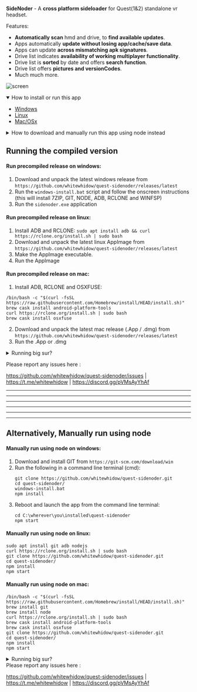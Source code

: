 **SideNoder** - A **cross platform sideloader** for Quest(1&2) standalone vr headset.

Features: 
  

- **Automatically scan** hmd and drive, to **find available updates**.
- Apps automatically **update without losing app/cache/save data**.
- Apps can update **across mismatching apk signatures**.
- Drive list indicates **availability of working multiplayer functionality**.
- Drive list is **sorted** by date and offers **search function**.
- Drive list offers **pictures and versionCodes**.
- Much much more.

![screen](https://github.com/whitewhidow/quest-sidenoder/raw/main/.github/screen.gif)


<!-- TABLE OF CONTENTS 
<details open="open">
  <summary>Table of Contents</summary>
  <ol>
    <li>
      <a href="#about-the-project">About The Project</a>
      <ul>
        <li><a href="#built-with">Built With</a></li>
      </ul>
    </li>
    <li>
      <a href="#getting-started">Getting Started</a>
      <ul>
        <li><a href="#prerequisites">Prerequisites</a></li>
        <li><a href="#installation">Installation</a></li>
      </ul>
    </li>
    <li><a href="#usage">Usage</a></li>
    <li><a href="#roadmap">Roadmap</a></li>
    <li><a href="#contributing">Contributing</a></li>
    <li><a href="#license">License</a></li>
    <li><a href="#contact">Contact</a></li>
    <li><a href="#acknowledgements">Acknowledgements</a></li>
  </ol>
</details>
-->

<!-- TABLE OF CONTENTS -->
<details open="open">
  <summary>How to install or run this app</summary>

  <ul>
    <li><a href="#run-precompiled-release-on-windows">Windows</a></li>
    <li><a href="#run-precompiled-release-on-linux">Linux</a></li>
    <li><a href="#run-precompiled-release-on-mac">Mac/OSx</a></li>
  </ul>

</details>


<details>
  <summary>How to download and manually run this app using node instead</summary>

  <ul>
    <li><a href="#manually-run-using-node-on-windows">Windows</a></li>
    <li><a href="#manually-run-using-node-on-linux">Linux</a></li>
    <li><a href="#manually-run-using-node-on-mac">Mac/OSx</a></li>
  </ul>

</details>


<!--
![screen](.github/screen.gif)
-->



## Running the compiled version

#### Run precompiled release on windows:
1. Download and unpack the latest windows release from `https://github.com/whitewhidow/quest-sidenoder/releases/latest`
2. Run the `windows-install.bat` script and follow the onscreen instructions (this will install 7ZIP, GIT, NODE, ADB, RCLONE and WINFSP) 
3. Run the `sidenoder.exe` application



#### Run precompiled release on linux:
1. Install ADB and RCLONE: `sudo apt install adb && curl https://rclone.org/install.sh | sudo bash`
2. Download and unpack the latest linux AppImage from `https://github.com/whitewhidow/quest-sidenoder/releases/latest`
3. Make the AppImage executable.
4. Run the AppImage



#### Run precompiled release on mac:

1. Install ADB, RCLONE and OSXFUSE:
```
/bin/bash -c "$(curl -fsSL https://raw.githubusercontent.com/Homebrew/install/HEAD/install.sh)"
brew cask install android-platform-tools
curl https://rclone.org/install.sh | sudo bash
brew cask install osxfuse
```
2. Download and unpack the latest mac release (.App / .dmg) from `https://github.com/whitewhidow/quest-sidenoder/releases/latest`
3. Run the .App or .dmg

<details>
<summary>Running big sur?</summary>
For mounting issues with Sidenoder on Osx Big Sur, Please install the latest osxfuse (prerelease)
https://github.com/osxfuse/osxfuse/releases
</details>


Please report any issues here :

https://github.com/whitewhidow/quest-sidenoder/issues | https://t.me/whitewhidow | https://discord.gg/pVMsAyYhAf

---
---
---
---
---
---

## Alternatively, Manually run using node
#### Manually run using node on windows:
1. Download and install GIT from `https://git-scm.com/download/win`
2. Run the following in a command line terminal (cmd):
    ```
    git clone https://github.com/whitewhidow/quest-sidenoder.git
    cd quest-sidenoder/
    windows-install.bat
    npm install
    ```
3. Reboot and launch the app from the command line terminal:
    ```
    cd C:\wherever\you\installed\quest-sidenoder
    npm start
    ```


#### Manually run using node on linux:
```
sudo apt install git adb nodejs
curl https://rclone.org/install.sh | sudo bash
git clone https://github.com/whitewhidow/quest-sidenoder.git
cd quest-sidenoder/
npm install
npm start
```

#### Manually run using node on mac:
```
/bin/bash -c "$(curl -fsSL https://raw.githubusercontent.com/Homebrew/install/HEAD/install.sh)"
brew install git
brew install node
curl https://rclone.org/install.sh | sudo bash
brew cask install android-platform-tools
brew cask install osxfuse
git clone https://github.com/whitewhidow/quest-sidenoder.git
cd quest-sidenoder/
npm install
npm start
```
<details>
<summary>Running big sur?</summary>
For mounting issues with Sidenoder on Osx Big Sur, Please install the latest osxfuse (prerelease) from `https://github.com/osxfuse/osxfuse/releases`
</details>
Please report any issues here :

https://github.com/whitewhidow/quest-sidenoder/issues | https://t.me/whitewhidow | https://discord.gg/pVMsAyYhAf
